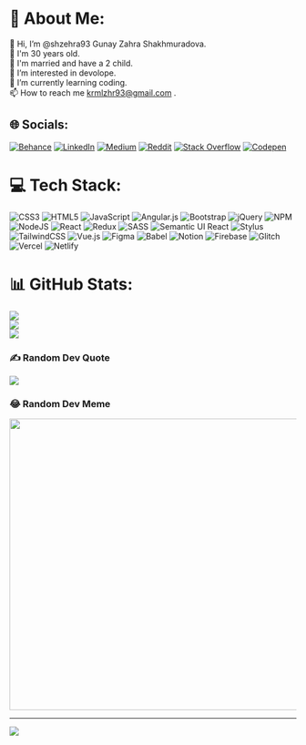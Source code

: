 # 💫 About Me:
👋 Hi, I’m @shzehra93 Gunay Zahra Shakhmuradova.<br>🧕 I'm 30 years old.<br>💞 I'm married and have a 2 child.<br>👀 I’m interested in devolope.<br>🌱 I’m currently learning coding.<br>📫 How to reach me krmlzhr93@gmail.com .


## 🌐 Socials:
[![Behance](https://img.shields.io/badge/Behance-1769ff?logo=behance&logoColor=white)](https://behance.net/gunayshakhmuradova93) [![LinkedIn](https://img.shields.io/badge/LinkedIn-%230077B5.svg?logo=linkedin&logoColor=white)](https://linkedin.com/in/gunay-shakhmuradova-421b15261) [![Medium](https://img.shields.io/badge/Medium-12100E?logo=medium&logoColor=white)](https://medium.com/@@shzehra93) [![Reddit](https://img.shields.io/badge/Reddit-%23FF4500.svg?logo=Reddit&logoColor=white)](https://reddit.com/user/shzehra93) [![Stack Overflow](https://img.shields.io/badge/-Stackoverflow-FE7A16?logo=stack-overflow&logoColor=white)](https://stackoverflow.com/users/gunay-zahra) [![Codepen](https://img.shields.io/badge/Codepen-000000?style=for-the-badge&logo=codepen&logoColor=white)](https://codepen.io/shzehra93) 

# 💻 Tech Stack:
![CSS3](https://img.shields.io/badge/css3-%231572B6.svg?style=for-the-badge&logo=css3&logoColor=white) ![HTML5](https://img.shields.io/badge/html5-%23E34F26.svg?style=for-the-badge&logo=html5&logoColor=white) ![JavaScript](https://img.shields.io/badge/javascript-%23323330.svg?style=for-the-badge&logo=javascript&logoColor=%23F7DF1E) ![Angular.js](https://img.shields.io/badge/angular.js-%23E23237.svg?style=for-the-badge&logo=angularjs&logoColor=white) ![Bootstrap](https://img.shields.io/badge/bootstrap-%23563D7C.svg?style=for-the-badge&logo=bootstrap&logoColor=white) ![jQuery](https://img.shields.io/badge/jquery-%230769AD.svg?style=for-the-badge&logo=jquery&logoColor=white) ![NPM](https://img.shields.io/badge/NPM-%23000000.svg?style=for-the-badge&logo=npm&logoColor=white) ![NodeJS](https://img.shields.io/badge/node.js-6DA55F?style=for-the-badge&logo=node.js&logoColor=white) ![React](https://img.shields.io/badge/react-%2320232a.svg?style=for-the-badge&logo=react&logoColor=%2361DAFB) ![Redux](https://img.shields.io/badge/redux-%23593d88.svg?style=for-the-badge&logo=redux&logoColor=white) ![SASS](https://img.shields.io/badge/SASS-hotpink.svg?style=for-the-badge&logo=SASS&logoColor=white) ![Semantic UI React](https://img.shields.io/badge/Semantic%20UI%20React-%2335BDB2.svg?style=for-the-badge&logo=SemanticUIReact&logoColor=white) ![Stylus](https://img.shields.io/badge/stylus-%23ff6347.svg?style=for-the-badge&logo=stylus&logoColor=white) ![TailwindCSS](https://img.shields.io/badge/tailwindcss-%2338B2AC.svg?style=for-the-badge&logo=tailwind-css&logoColor=white) ![Vue.js](https://img.shields.io/badge/vuejs-%2335495e.svg?style=for-the-badge&logo=vuedotjs&logoColor=%234FC08D) 	![Figma](https://img.shields.io/badge/figma-%23F24E1E.svg?style=for-the-badge&logo=figma&logoColor=white) ![Babel](https://img.shields.io/badge/Babel-F9DC3e?style=for-the-badge&logo=babel&logoColor=black) ![Notion](https://img.shields.io/badge/Notion-%23000000.svg?style=for-the-badge&logo=notion&logoColor=white) ![Firebase](https://img.shields.io/badge/firebase-%23039BE5.svg?style=for-the-badge&logo=firebase) ![Glitch](https://img.shields.io/badge/glitch-%233333FF.svg?style=for-the-badge&logo=glitch&logoColor=white) ![Vercel](https://img.shields.io/badge/vercel-%23000000.svg?style=for-the-badge&logo=vercel&logoColor=white) ![Netlify](https://img.shields.io/badge/netlify-%23000000.svg?style=for-the-badge&logo=netlify&logoColor=#00C7B7)
# 📊 GitHub Stats:
![](https://github-readme-stats.vercel.app/api?username=@shzehra93&theme=dark&hide_border=false&include_all_commits=true&count_private=true)<br/>
![](https://github-readme-streak-stats.herokuapp.com/?user=@shzehra93&theme=dark&hide_border=false)<br/>
![](https://github-readme-stats.vercel.app/api/top-langs/?username=@shzehra93&theme=dark&hide_border=false&include_all_commits=true&count_private=true&layout=compact)

### ✍️ Random Dev Quote
![](https://quotes-github-readme.vercel.app/api?type=horizontal&theme=radical)

### 😂 Random Dev Meme
<img src="https://rm.up.railway.app/" width="512px"/>

---
[![](https://visitcount.itsvg.in/api?id=@shzehra93&icon=0&color=0)](https://visitcount.itsvg.in)

<!-- Proudly created with GPRM ( https://gprm.itsvg.in ) -->
